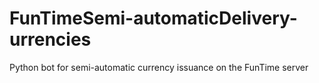 # FunTimeSemi-automaticDelivery-urrencies
Python bot for semi-automatic currency issuance on the FunTime server
